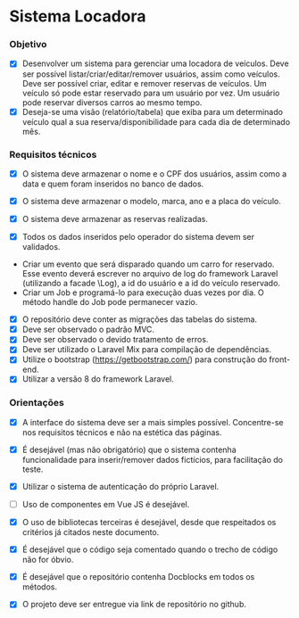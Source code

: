 # Sistema Locadora

### Objetivo 
- [x] Desenvolver um sistema para gerenciar uma locadora de veículos. Deve ser possível
listar/criar/editar/remover usuários, assim como veículos. Deve ser possível criar, editar e remover
reservas de veículos. Um veículo só pode estar reservado para um usuário por vez. Um usuário pode
reservar diversos carros ao mesmo tempo.
- [x] Deseja-se uma visão (relatório/tabela) que exiba para um determinado veículo qual a sua
reserva/disponibilidade para cada dia de determinado mês.

### Requisitos técnicos
- [x] O sistema deve armazenar o nome e o CPF dos usuários, assim como a data e quem foram inseridos no
banco de dados.
- [x] O sistema deve armazenar o modelo, marca, ano e a placa do veículo.
- [x] O sistema deve armazenar as reservas realizadas.

- [x] Todos os dados inseridos pelo operador do sistema devem ser validados.
- Criar um evento que será disparado quando um carro for reservado. Esse evento deverá escrever no
arquivo de log do framework Laravel (utilizando a facade \Log), a id do usuário e a id do veículo
reservado.
- Criar um Job e programá-lo para execução duas vezes por dia. O método handle do Job pode permanecer
vazio.
- [x] O repositório deve conter as migrações das tabelas do sistema.
- [x] Deve ser observado o padrão MVC.
- [x] Deve ser observado o devido tratamento de erros.
- [x] Deve ser utilizado o Laravel Mix para compilação de dependências.
- [x] Utilize o bootstrap (https://getbootstrap.com/) para construção do front-end.
- [x] Utilizar a versão 8 do framework Laravel.

### Orientações

- [x] A interface do sistema deve ser a mais simples possível. Concentre-se nos requisitos técnicos e não na
estética das páginas.
- [x] É desejável (mas não obrigatório) que o sistema contenha funcionalidade para inserir/remover dados
fictícios, para facilitação do teste.
- [x] Utilizar o sistema de autenticação do próprio Laravel.
- [ ] Uso de componentes em Vue JS é desejável.
- [x] O uso de bibliotecas terceiras é desejável, desde que respeitados os critérios já citados neste documento.
- [x] É desejável que o código seja comentado quando o trecho de código não for óbvio.
- [x] É desejável que o repositório contenha Docblocks em todos os métodos.
- [x] O projeto deve ser entregue via link de repositório no github.

